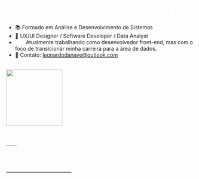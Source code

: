 
<h1 style="color: white;"> Olá, eu sou o Leonardo da Nave 👋 </h1>

- 📚 Formado em Análise e Desenvolvimento de Sistemas
- 🧾 UX/UI Designer / Software Developer / Data Analyst
- <span style="color: white;"><b></></b></span> Atualmente trabalhando como desenvolvedor front-end, mas com o foco de transicionar minha carreira para a área de dados.
- 📧 Contato: <span style="color: rgb(0, 202, 216);">leonardodanave@outlook.com

<br>
<div>
    <a href="beacons.ai/leodanave">
    <img height="150em" src="https://github-readme-stats.vercel.app/api/top-langs/?username=leodanave&layout=compact&langs_count=16&theme=tokyonight"/>
</div>

<h1></h1>

<div>
    <img src="https://img.shields.io/badge/python-3670A0?style=for-the-badge&logo=python&logoColor=ffdd54" alt="">
    <img src="https://img.shields.io/badge/MySQL-005C84?style=for-the-badge&logo=mysql&logoColor=white" alt="">
    <img src="https://img.shields.io/badge/-MongoDB-13aa52?style=for-the-badge&logo=mongodb&logoColor=white" alt="">
    <img src="https://img.shields.io/badge/HTML5-E34F26?style=for-the-badge&logo=html5&logoColor=white" alt="">
    <img src="https://img.shields.io/badge/CSS3-1572B6?style=for-the-badge&logo=css3&logoColor=white" alt="">
    <img src="https://img.shields.io/badge/JavaScript-F7DF1E?style=for-the-badge&logo=javascript&logoColor=black" alt="">
    <img src="https://img.shields.io/badge/-ReactJs-61DAFB?logo=react&logoColor=white&style=for-the-badge" alt="">
    <img src="https://img.shields.io/badge/java-%23ED8B00.svg?style=for-the-badge&logo=java&logoColor=white" alt="">
</div>

<h1></h1>

<h1>
    <span style="color: white;">Social Media <br><br>
    <a href="https://www.linkedin.com/in/leonardo-da-nave-a44039200/" target="_blank"><img src="https://img.shields.io/badge/LinkedIn-0077B5?style=for-the-badge&logo=linkedin&logoColor=white" alt=""></a>
</h1>

